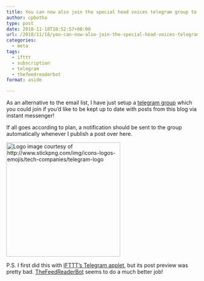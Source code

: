 ```yaml
---
title: You can now also join the special head voices telegram group to stay up to date with this blog!
author: cpbotha
type: post
date: 2018-11-18T10:52:57+00:00
url: /2018/11/18/you-can-now-also-join-the-special-head-voices-telegram-group-to-stay-up-to-date-with-this-blog/
categories:
  - meta
tags:
  - ifttt
  - subscription
  - telegram
  - thefeedreaderbot
format: aside

---
```

As an alternative to the email list, I have just setup a [telegram group][1] which you could join if you&#8217;d like to be kept up to date with posts from this blog via instant messenger!

If all goes according to plan, a notification should be sent to the group automatically whenever I publish a post over here.

[<img data-attachment-id="3339" data-permalink="https://cpbotha.net/2018/11/18/you-can-now-also-join-the-special-head-voices-telegram-group-to-stay-up-to-date-with-this-blog/5842a8fba6515b1e0ad75b03/" data-orig-file="https://cpbotha.net/wp-content/uploads/2018/11/5842a8fba6515b1e0ad75b03.png" data-orig-size="1000,1000" data-comments-opened="1" data-image-meta="{&quot;aperture&quot;:&quot;0&quot;,&quot;credit&quot;:&quot;&quot;,&quot;camera&quot;:&quot;&quot;,&quot;caption&quot;:&quot;&quot;,&quot;created_timestamp&quot;:&quot;0&quot;,&quot;copyright&quot;:&quot;&quot;,&quot;focal_length&quot;:&quot;0&quot;,&quot;iso&quot;:&quot;0&quot;,&quot;shutter_speed&quot;:&quot;0&quot;,&quot;title&quot;:&quot;&quot;,&quot;orientation&quot;:&quot;0&quot;}" data-image-title="5842a8fba6515b1e0ad75b03" data-image-description="" data-medium-file="https://cpbotha.net/wp-content/uploads/2018/11/5842a8fba6515b1e0ad75b03-300x300.png" data-large-file="https://cpbotha.net/wp-content/uploads/2018/11/5842a8fba6515b1e0ad75b03.png" class="alignnone size-medium wp-image-3339" src="https://cpbotha.net/wp-content/uploads/2018/11/5842a8fba6515b1e0ad75b03-300x300.png" alt="Logo image courtesy of http://www.stickpng.com/img/icons-logos-emojis/tech-companies/telegram-logo" width="300" height="300" srcset="https://cpbotha.net/wp-content/uploads/2018/11/5842a8fba6515b1e0ad75b03-300x300.png 300w, https://cpbotha.net/wp-content/uploads/2018/11/5842a8fba6515b1e0ad75b03-150x150.png 150w, https://cpbotha.net/wp-content/uploads/2018/11/5842a8fba6515b1e0ad75b03-768x768.png 768w, https://cpbotha.net/wp-content/uploads/2018/11/5842a8fba6515b1e0ad75b03.png 1000w" sizes="(max-width: 300px) 85vw, 300px" />][2]

P.S. I first did this with [IFTTT&#8217;s Telegram applet][3], but its post preview was pretty bad. [TheFeedReaderBot][4] seems to do a much better job!

 [1]: https://t.me/headvoices
 [2]: https://telegram.org/
 [3]: https://ifttt.com/applets/RXm2WDyZ-send-new-feed-items-to-a-telegram-chat
 [4]: http://thefeedreaderbot.com/